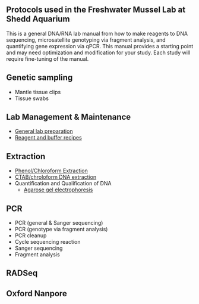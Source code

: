 ## Protocols used  in the Freshwater Mussel Lab at Shedd Aquarium

This is a general DNA/RNA lab manual from how to make reagents to DNA sequencing, microsatellite genotyping via fragment analysis, and quantifying gene expression via qPCR. This manual provides a starting point and may need optimization and modification for your study. Each study will require fine-tuning of the manual.

## Genetic sampling
- Mantle tissue clips
- Tissue swabs

## Lab Management & Maintenance
- [General lab preparation](general_lab_preparation.md)
- [Reagent and buffer recipes](reagent_and_buffers.md)

## Extraction
- [Phenol/Chloroform Extraction](Phenol-chloroform_extraction.md)
- [CTAB/chroloform DNA extraction](CTAB_extraction.md)
- Quantification and Qualification of DNA 
  - [Agarose gel electrophoresis](gel_electrophoresis.md)

## PCR
- PCR (general & Sanger sequencing)
- PCR (genotype via fragment analysis)
- PCR cleanup
- Cycle sequencing reaction
- Sanger sequencing
- Fragment analysis

## RADSeq


## Oxford Nanpore


